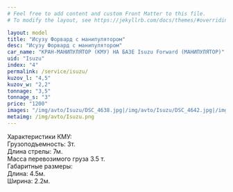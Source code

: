 ```yaml
---
# Feel free to add content and custom Front Matter to this file.
# To modify the layout, see https://jekyllrb.com/docs/themes/#overriding-theme-defaults

layout: model
title: "Исузу Форвард с манипулятором"
desc: "Исузу Форвард с манипулятором"
car_name: "КРАН-МАНИПУЛЯТОР (КМУ) НА БАЗЕ Isuzu Forward (МАНИПУЛЯТОР)"
uid: "Isuzu"
index: "4"
permalink: /service/isuzu/
kuzov_l: "4,5"
kuzov_w: "2,2"
tonnage: "3,5"
tonnage_s: "3"
price: "1200"
images: "/img/avto/Isuzu/DSC_4638.jpg|/img/avto/Isuzu/DSC_4642.jpg|/img/avto/Isuzu/DSC_4653.jpg"
metaimg: /img/avto/Isuzu.png
---
```


Характеристики КМУ:  
Грузоподъемность: 3т.  
Длина стрелы: 7м.  
Масса перевозимого груза 3.5 т.  
Габаритные размеры:  
Длина: 4.5м.  
Ширина: 2.2м.  